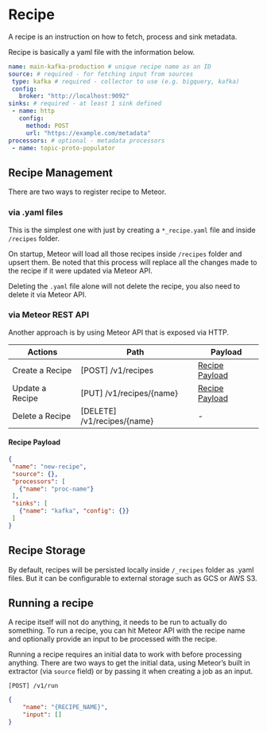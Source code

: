 # Recipe

A recipe is an instruction on how to fetch, process and sink metadata.

Recipe is basically a yaml file with the information below.
```yaml
name: main-kafka-production # unique recipe name as an ID
source: # required - for fetching input from sources
 type: kafka # required - collector to use (e.g. bigquery, kafka)
 config:
   broker: "http://localhost:9092"
sinks: # required - at least 1 sink defined
 - name: http
   config:
     method: POST
     url: "https://example.com/metadata"
processors: # optional - metadata processors
 - name: topic-proto-populator
```

## Recipe Management
There are two ways to register recipe to Meteor.

### via .yaml files
This is the simplest one with just by creating a `*_recipe.yaml` file and inside `/recipes` folder.

On startup, Meteor will load all those recipes inside `/recipes` folder and upsert them. Be noted that this process will replace all the changes made to the recipe if it were updated via Meteor API.

Deleting the `.yaml` file alone will not delete the recipe, you also need to delete it via Meteor API.

### via Meteor REST API
Another approach is by using Meteor API that is exposed via HTTP.

| Actions | Path | Payload | 
| ------- | ---- | ------- |
| Create a Recipe | [POST] /v1/recipes | [Recipe Payload](#recipe-payload) |
| Update a Recipe | [PUT] /v1/recipes/{name} | [Recipe Payload](#recipe-payload) |
| Delete a Recipe | [DELETE] /v1/recipes/{name}  | -        |

#### Recipe Payload
```json
{
 "name": "new-recipe",
 "source": {},
 "processors": [
   {"name": "proc-name"}
 ],
 "sinks": [
   {"name": "kafka", "config": {}}
 ]
}
```

## Recipe Storage
By default, recipes will be persisted locally inside `/_recipes` folder as .yaml files. But it can be configurable to external storage such as GCS or AWS S3.

## Running a recipe

A recipe itself will not do anything, it needs to be run to actually do something. To run a recipe, you can hit Meteor API with the recipe name and optionally provide an input to be processed with the recipe.

Running a recipe requires an initial data to work with before processing anything. There are two ways to get the initial data, using Meteor’s built in extractor (via `source` field) or by passing it when creating a job as an input.

`[POST] /v1/run`
```json
{
    "name": "{RECIPE_NAME}",
    "input": []
}
```
